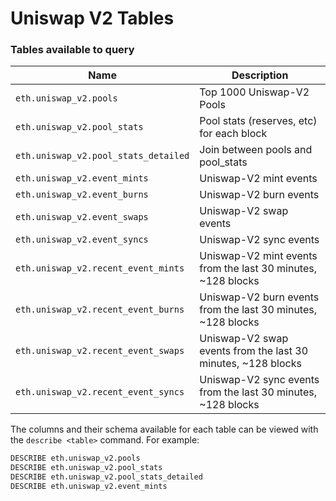 # Uniswap V2 Tables

### Tables available to query

| Name                                 | Description                                                   |
| ------------------------------------ | ------------------------------------------------------------- |
| `eth.uniswap_v2.pools`               | Top 1000 Uniswap-V2 Pools                                     |
| `eth.uniswap_v2.pool_stats`          | Pool stats (reserves, etc) for each block                     |
| `eth.uniswap_v2.pool_stats_detailed` | Join between pools and pool\_stats                            |
| `eth.uniswap_v2.event_mints`         | Uniswap-V2 mint events                                        |
| `eth.uniswap_v2.event_burns`         | Uniswap-V2 burn events                                        |
| `eth.uniswap_v2.event_swaps`         | Uniswap-V2 swap events                                        |
| `eth.uniswap_v2.event_syncs`         | Uniswap-V2 sync events                                        |
| `eth.uniswap_v2.recent_event_mints`  | Uniswap-V2 mint events from the last 30 minutes, \~128 blocks |
| `eth.uniswap_v2.recent_event_burns`  | Uniswap-V2 burn events from the last 30 minutes, \~128 blocks |
| `eth.uniswap_v2.recent_event_swaps`  | Uniswap-V2 swap events from the last 30 minutes, \~128 blocks |
| `eth.uniswap_v2.recent_event_syncs`  | Uniswap-V2 sync events from the last 30 minutes, \~128 blocks |

The columns and their schema available for each table can be viewed with the `describe <table>` command. For example:

```sql
DESCRIBE eth.uniswap_v2.pools
DESCRIBE eth.uniswap_v2.pool_stats
DESCRIBE eth.uniswap_v2.pool_stats_detailed
DESCRIBE eth.uniswap_v2.event_mints
```

